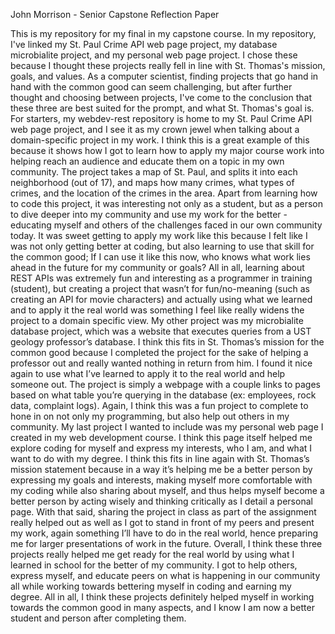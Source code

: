 John Morrison - Senior Capstone Reflection Paper 

This is my repository for my final in my capstone course. In my repository, I've linked my St. Paul Crime API web page project, my database microbialite project, and my personal web page project. 
I chose these because I thought these projects really fell in line with St. Thomas's mission, goals, and values. As a computer scientist, finding projects that go hand 
in hand with the common good can seem challenging, but after further thought and choosing between projects, I've come to the conclusion that these three are best suited for the prompt,
and what St. Thomas's goal is.
For starters, my webdev-rest repository is home to my St. Paul Crime API web page project, and I see it as my crown jewel when talking about a domain-specific project in my work. I think this is a great example of this because it shows how I got to learn how to apply my major course work into helping reach an audience and educate them on a topic in my own community. The project takes a map of St. Paul, and splits it into each neighborhood (out of 17), and maps how many crimes, what types of crimes, and the location of the crimes in the area. Apart from learning how to code this project, it was interesting not only as a student, but as a person to dive deeper into my community and use my work for the better - educating myself and others of the challenges faced in our own community today. It was sweet getting to apply my work like this because I felt like I was not only getting better at coding, but also learning to use that skill for the common good; If I can use it like this now, who knows what work lies ahead in the future for my community or goals? All in all, learning about REST APIs was extremely fun and interesting as a programmer in training (student), but creating a project that wasn’t for fun/no-meaning (such as creating an API for movie characters) and actually using what we learned and to apply it the real world was something I feel like really widens the project to a domain specific view.
My other project was my microbialite database project, which was a website that executes queries from a UST geology professor’s database. I think this fits in St. Thomas’s mission for the common good because I completed the project for the sake of helping a professor out and really wanted nothing in return from him. I found it nice again to use what I’ve learned to apply it to the real world and help someone out. The project is simply a webpage with a couple links to pages based on what table you’re querying in the database (ex: employees, rock data, complaint logs). Again, I think this was a fun project to complete to hone in on not only my programming, but also help out others in my community.
My last project I wanted to include was my personal web page I created in my web development course. I think this page itself helped me explore coding for myself and express my interests, who I am, and what I want to do with my degree. I think this fits in line again with St. Thomas’s mission statement because in a way it’s helping me be a better person by expressing my goals and interests, making myself more comfortable with my coding while also sharing about myself, and thus helps myself become a better person by acting wisely and thinking critically as I detail a personal page. With that said, sharing the project in class as part of the assignment really helped out as well as I got to stand in front of my peers and present my work, again something I’ll have to do in the real world, hence preparing me for larger presentations of work in the future.
Overall, I think these three projects really helped me get ready for the real world by using what I learned in school for the better of my community. I got to help others, express myself, and educate peers on what is happening in our community all while working towards bettering myself in coding and earning my degree. All in all, I think these projects definitely helped myself in working towards the common good in many aspects, and I know I am now a better student and person after completing them. 

